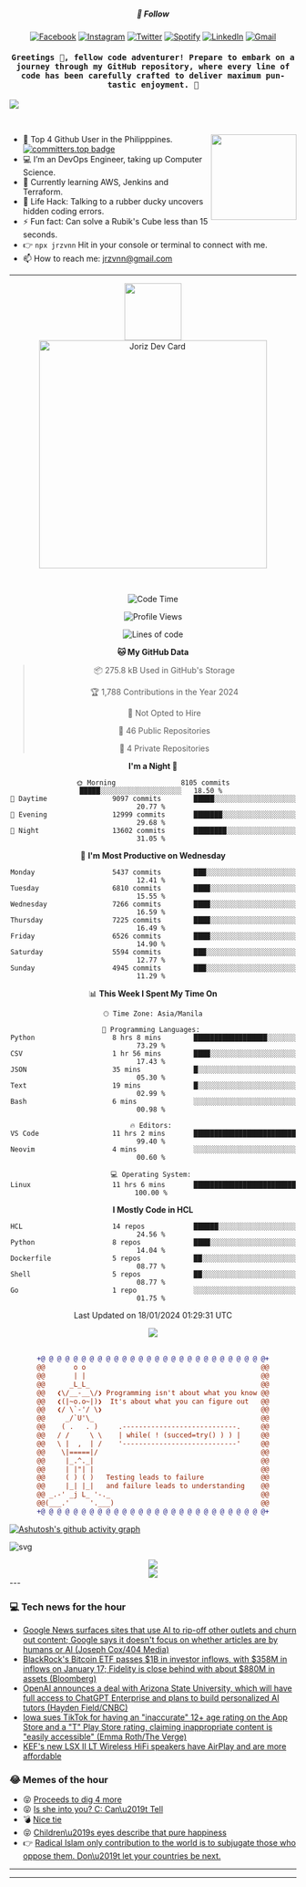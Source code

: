 <h5 align="center">💬 Follow</h5>
<div align="center">

[![Facebook](https://img.shields.io/badge/Facebook-%231877F2.svg?style=for-the-badge&logo=Facebook&logoColor=white)](https://www.facebook.com/Horisyo/)
[![Instagram](https://img.shields.io/badge/Instagram-%23E4405F.svg?style=for-the-badge&logo=Instagram&logoColor=white)](https://www.instagram.com/jrzvnn_/)
[![Twitter](https://img.shields.io/badge/Twitter-%231DA1F2.svg?style=for-the-badge&logo=Twitter&logoColor=white)](https://twitter.com/jrz_studies)
[![Spotify](https://img.shields.io/badge/Spotify-%231ED760.svg?style=for-the-badge&logo=Spotify&logoColor=white)](https://open.spotify.com/user/217td4qrc6mzqjodfalmzjpdi?si=b93099b9078c4ccb)
[![LinkedIn](https://img.shields.io/badge/LinkedIn-%230077B5.svg?style=for-the-badge&logo=LinkedIn&logoColor=white)](https://www.linkedin.com/in/jrz-vnn/)
[![Gmail](https://img.shields.io/badge/Gmail-D14836?style=for-the-badge&logo=gmail&logoColor=white)](mailto:jrzvnn@gmail.com)

</div>
<h4 align="center"><samp>Greetings 👋, fellow code adventurer! Prepare to embark on a journey through my GitHub repository, where every line of code has been carefully crafted to deliver maximum pun-tastic enjoyment. 🚀 </samp></h4>

<!--horizontal divider(gradiant)-->
<img src="https://user-images.githubusercontent.com/73097560/115834477-dbab4500-a447-11eb-908a-139a6edaec5c.gif">

&nbsp; 

<img align='right' src='https://github.com/Rishit-dagli/Rishit-dagli/blob/master/images/octocat-anime.gif' width='150"'>

- 🚀 Top 4 Github User in the Philipppines. [![committers.top badge](https://user-badge.committers.top/philippines/jrzvnn.svg)](https://user-badge.committers.top/philippines/USERNAME)
- 💻 I’m an DevOps Engineer, taking up Computer Science.
- 🤖 Currently learning AWS, Jenkins and Terraform.
- 🎯 Life Hack: Talking to a rubber ducky uncovers hidden coding errors.
- ⚡ Fun fact: Can solve a Rubik's Cube less than 15 seconds.
- 👉 `npx jrzvnn` Hit in your console or terminal to connect with me.
- 📫 How to reach me: jrzvnn@gmail.com

---

<!--🖼️OCTOCAT-->
<p align="center">

<img src="https://media.giphy.com/media/IP7sarl7C5lSFCw9rG/giphy.gif"  width="100px" height="100px">
<br />
<a href="https://app.daily.dev/jorizvillanueva"><img src="https://github.com/jrzvnn/jrzvnn/blob/main/devcard.svg" width="400" alt="Joriz Dev Card"/></a>
</p>

<br />
<div align="center">

<!--START_SECTION:waka-->
![Code Time](http://img.shields.io/badge/Code%20Time-242%20hrs%2042%20mins-blue)

![Profile Views](http://img.shields.io/badge/Profile%20Views-24-blue)

![Lines of code](https://img.shields.io/badge/From%20Hello%20World%20I%27ve%20Written-1.6%20million%20lines%20of%20code-blue)

**🐱 My GitHub Data** 

> 📦 275.8 kB Used in GitHub's Storage 
 > 
> 🏆 1,788 Contributions in the Year 2024
 > 
> 🚫 Not Opted to Hire
 > 
> 📜 46 Public Repositories 
 > 
> 🔑 4 Private Repositories 
 > 
**I'm a Night 🦉** 

```text
🌞 Morning                8105 commits        █████░░░░░░░░░░░░░░░░░░░░   18.50 % 
🌆 Daytime                9097 commits        █████░░░░░░░░░░░░░░░░░░░░   20.77 % 
🌃 Evening                12999 commits       ███████░░░░░░░░░░░░░░░░░░   29.68 % 
🌙 Night                  13602 commits       ████████░░░░░░░░░░░░░░░░░   31.05 % 
```
📅 **I'm Most Productive on Wednesday** 

```text
Monday                   5437 commits        ███░░░░░░░░░░░░░░░░░░░░░░   12.41 % 
Tuesday                  6810 commits        ████░░░░░░░░░░░░░░░░░░░░░   15.55 % 
Wednesday                7266 commits        ████░░░░░░░░░░░░░░░░░░░░░   16.59 % 
Thursday                 7225 commits        ████░░░░░░░░░░░░░░░░░░░░░   16.49 % 
Friday                   6526 commits        ████░░░░░░░░░░░░░░░░░░░░░   14.90 % 
Saturday                 5594 commits        ███░░░░░░░░░░░░░░░░░░░░░░   12.77 % 
Sunday                   4945 commits        ███░░░░░░░░░░░░░░░░░░░░░░   11.29 % 
```


📊 **This Week I Spent My Time On** 

```text
🕑︎ Time Zone: Asia/Manila

💬 Programming Languages: 
Python                   8 hrs 8 mins        ██████████████████░░░░░░░   73.29 % 
CSV                      1 hr 56 mins        ████░░░░░░░░░░░░░░░░░░░░░   17.43 % 
JSON                     35 mins             █░░░░░░░░░░░░░░░░░░░░░░░░   05.30 % 
Text                     19 mins             █░░░░░░░░░░░░░░░░░░░░░░░░   02.99 % 
Bash                     6 mins              ░░░░░░░░░░░░░░░░░░░░░░░░░   00.98 % 

🔥 Editors: 
VS Code                  11 hrs 2 mins       █████████████████████████   99.40 % 
Neovim                   4 mins              ░░░░░░░░░░░░░░░░░░░░░░░░░   00.60 % 

💻 Operating System: 
Linux                    11 hrs 6 mins       █████████████████████████   100.00 % 
```

**I Mostly Code in HCL** 

```text
HCL                      14 repos            ██████░░░░░░░░░░░░░░░░░░░   24.56 % 
Python                   8 repos             ████░░░░░░░░░░░░░░░░░░░░░   14.04 % 
Dockerfile               5 repos             ██░░░░░░░░░░░░░░░░░░░░░░░   08.77 % 
Shell                    5 repos             ██░░░░░░░░░░░░░░░░░░░░░░░   08.77 % 
Go                       1 repo              ░░░░░░░░░░░░░░░░░░░░░░░░░   01.75 % 
```




 Last Updated on 18/01/2024 01:29:31 UTC
<!--END_SECTION:waka-->

<img src="https://wakatime.com/share/@jrzvnn/70a4618c-7cd9-4016-b7b9-eabe75c837ee.svg">

<br />
<br />

```diff
+@ @ @ @ @ @ @ @ @ @ @ @ @ @ @ @ @ @ @ @ @ @ @ @ @ @ @ @+
@@       o o                                           @@
@@       | |                                           @@
@@      _L_L_                                          @@
@@   ❮\/__-__\/❯ Programming isn't about what you know @@
@@   ❮(|~o.o~|)❯  It's about what you can figure out   @@
@@   ❮/ \`-'/ \❯                                       @@
@@     _/`U'\_                                         @@
@@    ( .   . )     .----------------------------.     @@
@@   / /     \ \    | while( ! (succed=try() ) ) |     @@
@@   \ |  ,  | /    '----------------------------'     @@
@@    \|=====|/                                        @@
@@     |_.^._|                                         @@
@@     | |"| |                                         @@
@@     ( ) ( )   Testing leads to failure              @@
@@     |_| |_|   and failure leads to understanding    @@
@@ _.-' _j L_ '-._                                     @@
@@(___.'     '.___)                                    @@
+@ @ @ @ @ @ @ @ @ @ @ @ @ @ @ @ @ @ @ @ @ @ @ @ @ @ @ @+

```

</div>




[![Ashutosh's github activity graph](https://github-readme-activity-graph.vercel.app/graph?username=jrzvnn&theme=github-compact)](https://github.com/ashutosh00710/github-readme-activity-graph)


![svg](profile-3d-contrib/profile-night-green.svg)

<div align="center">
<img src="https://github.com/jrzvnn/jrzvnn/blob/output/github-snake-dark.svg">
</div>

<div align=center>
<img align=center src=https://metrics.lecoq.io/jrzvnn?template=classic&isocalendar=1&languages=1&achievements=1&base=header%2C%20activity%2C%20community%2C%20repositories%2C%20metadata&base.indepth=false&base.hireable=false&base.skip=false&isocalendar=false&isocalendar.duration=full-year&languages=false&languages.limit=8&languages.threshold=0%25&languages.other=false&languages.colors=github&languages.sections=most-used&languages.indepth=false&languages.analysis.timeout=15&languages.analysis.timeout.repositories=7.5&languages.categories=markup%2C%20programming&languages.recent.categories=markup%2C%20programming&languages.recent.load=300&languages.recent.days=14&achievements=false&achievements.threshold=C&achievements.secrets=true&achievements.display=detailed&achievements.limit=0&config.timezone=Asia%2FManila)
</div>
<div align="left">
---

### 💻 Tech news for the hour

<!-- TECH:START -->
 - [Google News surfaces sites that use AI to rip-off other outlets and churn out content; Google says it doesn&#39;t focus on whether articles are by humans or AI &lpar;Joseph Cox/404 Media&rpar;](http://www.techmeme.com/240118/p25#a240118p25)
 - [BlackRock&#39;s Bitcoin ETF passes $1B in investor inflows, with $358M in inflows on January 17; Fidelity is close behind with about $880M in assets &lpar;Bloomberg&rpar;](http://www.techmeme.com/240118/p24#a240118p24)
 - [OpenAI announces a deal with Arizona State University, which will have full access to ChatGPT Enterprise and plans to build personalized AI tutors &lpar;Hayden Field/CNBC&rpar;](http://www.techmeme.com/240118/p23#a240118p23)
 - [Iowa sues TikTok for having an &quot;inaccurate&quot; 12+ age rating on the App Store and a &quot;T&quot; Play Store rating, claiming inappropriate content is &quot;easily accessible&quot; &lpar;Emma Roth/The Verge&rpar;](http://www.techmeme.com/240118/p22#a240118p22)
 - [KEF&#39;s new LSX II LT Wireless HiFi speakers have AirPlay and are more affordable](https://appleinsider.com/articles/24/01/18/kefs-new-lsx-ii-lt-wireless-hifi-speakers-have-airplay-and-are-more-affordable?utm_medium=rss)<!-- TECH:END -->

### 😂 Memes of the hour

<!-- MEMES:START -->
 - 😝 [Proceeds to dig 4 more](http://9gag.com/gag/aOxw4bv)
 - 😝 [Is she into you? C: Can\u2019t Tell](http://9gag.com/gag/aREnZr2)
 - 💣 [Nice tie](http://9gag.com/gag/a8qZA6O)
 - 😝 [Children\u2019s eyes describe that pure happiness](http://9gag.com/gag/az2nP7b)
 - 👉 [Radical Islam only contribution to the world is to subjugate those who oppose them. Don\u2019t let your countries be next.](http://9gag.com/gag/a2Kewjd)<!-- MEMES:END -->

---

---
